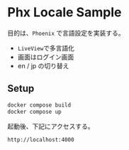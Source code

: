 # Phx Locale Sample

目的は、`Phoenix` で言語設定を実装する。

- `LiveView`で多言語化
- 画面はログイン画面
- en / jp の切り替え

## Setup

```sh
docker compose build
docker compose up
```

起動後、下記にアクセスする。

`http://localhost:4000`
